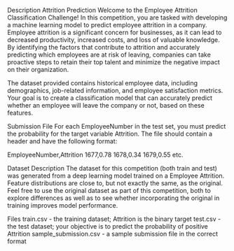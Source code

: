 Description
Attrition Prediction
Welcome to the Employee Attrition Classification Challenge! In this competition, you are tasked with developing a machine learning model to predict employee attrition in a company. Employee attrition is a significant concern for businesses, as it can lead to decreased productivity, increased costs, and loss of valuable knowledge. By identifying the factors that contribute to attrition and accurately predicting which employees are at risk of leaving, companies can take proactive steps to retain their top talent and minimize the negative impact on their organization.

The dataset provided contains historical employee data, including demographics, job-related information, and employee satisfaction metrics. Your goal is to create a classification model that can accurately predict whether an employee will leave the company or not, based on these features.

Submission File
For each EmployeeNumber in the test set, you must predict the probability for the target variable Attrition. The file should contain a header and have the following format:

EmployeeNumber,Attrition
1677,0.78
1678,0.34
1679,0.55
etc.

Dataset Description
The dataset for this competition (both train and test) was generated from a deep learning model trained on a Employee Attrition. Feature distributions are close to, but not exactly the same, as the original. Feel free to use the original dataset as part of this competition, both to explore differences as well as to see whether incorporating the original in training improves model performance.

Files
train.csv - the training dataset; Attrition is the binary target
test.csv - the test dataset; your objective is to predict the probability of positive Attrition
sample_submission.csv - a sample submission file in the correct format
